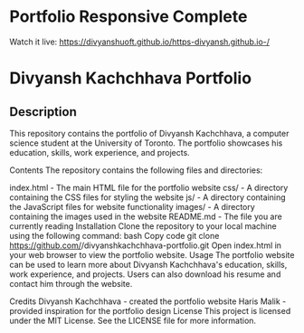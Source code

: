 # Portfolio Responsive Complete
Watch it live: https://divyanshuoft.github.io/https-divyansh.github.io-/

# Divyansh Kachchhava Portfolio
## Description
This repository contains the portfolio of Divyansh Kachchhava, a computer science student at the University of Toronto. The portfolio showcases his education, skills, work experience, and projects.

Contents
The repository contains the following files and directories:

index.html - The main HTML file for the portfolio website
css/ - A directory containing the CSS files for styling the website
js/ - A directory containing the JavaScript files for website functionality
images/ - A directory containing the images used in the website
README.md - The file you are currently reading
Installation
Clone the repository to your local machine using the following command:
bash
Copy code
git clone https://github.com/<username>/divyanshkachchhava-portfolio.git
Open index.html in your web browser to view the portfolio website.
Usage
The portfolio website can be used to learn more about Divyansh Kachchhava's education, skills, work experience, and projects. Users can also download his resume and contact him through the website.

Credits
Divyansh Kachchhava - created the portfolio website
Haris Malik - provided inspiration for the portfolio design
License
This project is licensed under the MIT License. See the LICENSE file for more information.
